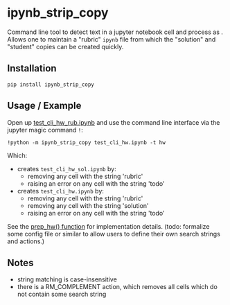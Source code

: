 # ipynb_strip_copy

Command line tool to detect text in a jupyter notebook cell and process as .  
Allows one to maintain a "rubric" `ipynb` file from which the 
"solution" and "student" copies can be created quickly.

## Installation

    pip install ipynb_strip_copy

## Usage / Example

Open up [test_cli_hw_rub.ipynb](test/test_cli_hw_rub.ipynb) and use the 
command line interface via the jupyter magic command `!`:

    !python -m ipynb_strip_copy test_cli_hw.ipynb -t hw

Which:
- creates `test_cli_hw_sol.ipynb` by:
    - removing any cell with the string 'rubric'
    - raising an error on any cell with the string 'todo'
- creates `test_cli_hw.ipynb` by:
    - removing any cell with the string 'rubric'
    - removing any cell with the string 'solution'
    - raising an error on any cell with the string 'todo'

See the [prep_hw() function](ipynb_strip_copy/prep.py) for implementation 
details.  (todo: formalize some config file or similar to allow users to 
define their own search strings and actions.)

## Notes
  - string matching is case-insensitive
  - there is a RM_COMPLEMENT action, which removes all cells which do not 
    contain some search string